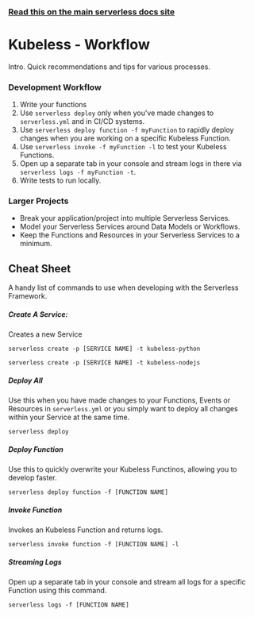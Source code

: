 <!--
title: Serverless Framework Guide - Kubeless - Workflow
menuText: Workflow
menuOrder: 9
description: A guide and cheatsheet containing CLI commands and workflow recommendations.
layout: Doc
-->

<!-- DOCS-SITE-LINK:START automatically generated  -->

### [Read this on the main serverless docs site](https://www.serverless.com/framework/docs/providers/kubeless/guide/workflow)

<!-- DOCS-SITE-LINK:END -->

# Kubeless - Workflow

Intro. Quick recommendations and tips for various processes.

### Development Workflow

1. Write your functions
2. Use `serverless deploy` only when you've made changes to `serverless.yml` and in CI/CD systems.
3. Use `serverless deploy function -f myFunction` to rapidly deploy changes when you are working on a specific Kubeless Function.
4. Use `serverless invoke -f myFunction -l` to test your Kubeless Functions.
5. Open up a separate tab in your console and stream logs in there via `serverless logs -f myFunction -t`.
6. Write tests to run locally.

### Larger Projects

- Break your application/project into multiple Serverless Services.
- Model your Serverless Services around Data Models or Workflows.
- Keep the Functions and Resources in your Serverless Services to a minimum.

## Cheat Sheet

A handy list of commands to use when developing with the Serverless Framework.

##### Create A Service:

Creates a new Service

```
serverless create -p [SERVICE NAME] -t kubeless-python
```

```
serverless create -p [SERVICE NAME] -t kubeless-nodejs
```

##### Deploy All

Use this when you have made changes to your Functions, Events or Resources in `serverless.yml` or you simply want to deploy all changes within your Service at the same time.

```
serverless deploy
```

##### Deploy Function

Use this to quickly overwrite your Kubeless Functinos, allowing you to develop faster.

```
serverless deploy function -f [FUNCTION NAME]
```

##### Invoke Function

Invokes an Kubeless Function and returns logs.

```
serverless invoke function -f [FUNCTION NAME] -l
```

##### Streaming Logs

Open up a separate tab in your console and stream all logs for a specific Function using this command.

```
serverless logs -f [FUNCTION NAME]
```
